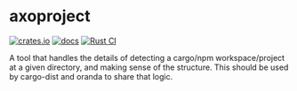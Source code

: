 # axoproject

[![crates.io](https://img.shields.io/crates/v/axoproject.svg)](https://crates.io/crates/axoproject)
[![docs](https://docs.rs/axoproject/badge.svg)](https://docs.rs/axoproject)
[![Rust CI](https://github.com/axodotdev/axoproject/workflows/Rust%20CI/badge.svg?branch=main)](https://github.com/axodotdev/axoproject/actions/workflows/ci.yml)

A tool that handles the details of detecting a cargo/npm workspace/project at a given directory,
and making sense of the structure. This should be used by cargo-dist and oranda to share that logic.